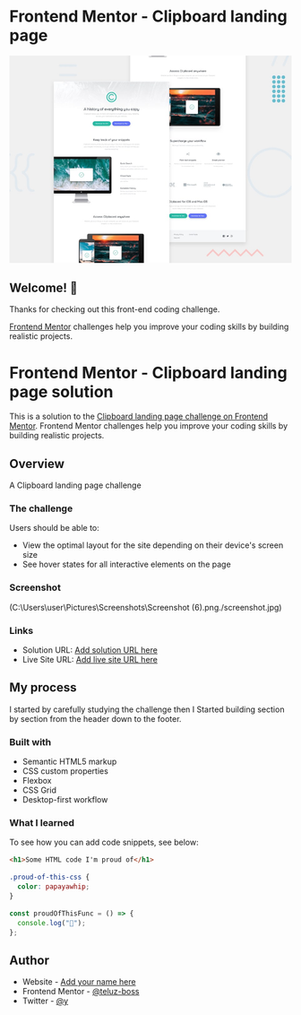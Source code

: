 # Frontend Mentor - Clipboard landing page

![Design preview for the Clipboard landing page coding challenge](preview.jpg)

## Welcome! 👋

Thanks for checking out this front-end coding challenge.

[Frontend Mentor](https://www.frontendmentor.io) challenges help you improve your coding skills by building realistic projects.

# Frontend Mentor - Clipboard landing page solution

This is a solution to the [Clipboard landing page challenge on Frontend Mentor](https://www.frontendmentor.io/challenges/clipboard-landing-page-5cc9bccd6c4c91111378ecb9). Frontend Mentor challenges help you improve your coding skills by building realistic projects.

## Overview

A Clipboard landing page challenge

### The challenge

Users should be able to:

- View the optimal layout for the site depending on their device's screen size
- See hover states for all interactive elements on the page

### Screenshot

(C:\Users\user\Pictures\Screenshots\Screenshot (6).png./screenshot.jpg)

### Links

- Solution URL: [Add solution URL here](https://www.frontendmentor.io/challenges/clipboard-landing-page-5cc9bccd6c4c91111378ecb9)
- Live Site URL: [Add live site URL here](https://clipboard-fem-sigma.vercel.app/)

## My process

I started by carefully studying the challenge then I Started building section by section from the header down to the footer.

### Built with

- Semantic HTML5 markup
- CSS custom properties
- Flexbox
- CSS Grid
- Desktop-first workflow

### What I learned

To see how you can add code snippets, see below:

```html
<h1>Some HTML code I'm proud of</h1>
```

```css
.proud-of-this-css {
  color: papayawhip;
}
```

```js
const proudOfThisFunc = () => {
  console.log("🎉");
};
```

## Author

- Website - [Add your name here](https://www.your-site.com)
- Frontend Mentor - [@teluz-boss](https://www.frontendmentor.io/profile/teluz-boss)
- Twitter - [@y](https://www.twitter.com/yourusername)
